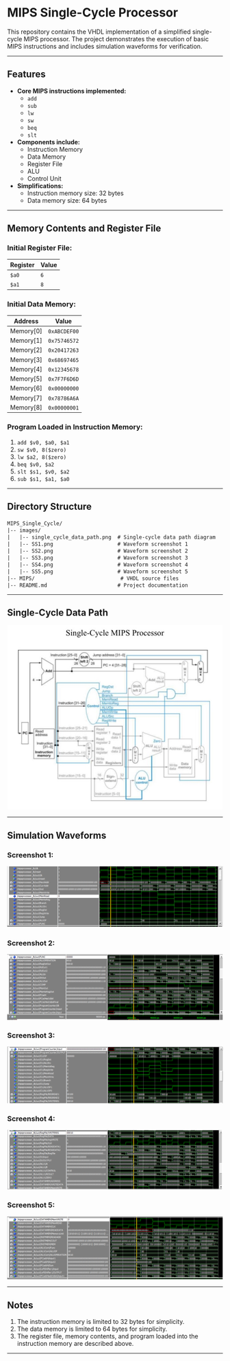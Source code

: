 # MIPS Single-Cycle Processor

This repository contains the VHDL implementation of a simplified single-cycle MIPS processor. The project demonstrates the execution of basic MIPS instructions and includes simulation waveforms for verification.

---

## Features

- **Core MIPS instructions implemented:**
  - `add`
  - `sub`
  - `lw`
  - `sw`
  - `beq`
  - `slt`
- **Components include:**
  - Instruction Memory
  - Data Memory
  - Register File
  - ALU
  - Control Unit
- **Simplifications:**
  - Instruction memory size: 32 bytes
  - Data memory size: 64 bytes

---

## Memory Contents and Register File

### Initial Register File:
| Register | Value |
|----------|-------|
| `$a0`    | `6`   |
| `$a1`    | `8`   |

### Initial Data Memory:
| Address    | Value         |
|------------|---------------|
| Memory[0]  | `0xABCDEF00`  |
| Memory[1]  | `0x75746572`  |
| Memory[2]  | `0x20417263`  |
| Memory[3]  | `0x68697465`  |
| Memory[4]  | `0x12345678`  |
| Memory[5]  | `0x7F7F6D6D`  |
| Memory[6]  | `0x00000000`  |
| Memory[7]  | `0x78786A6A`  |
| Memory[8]  | `0x00000001`  |

### Program Loaded in Instruction Memory:
1. `add $v0, $a0, $a1`
2. `sw $v0, 8($zero)`
3. `lw $a2, 8($zero)`
4. `beq $v0, $a2`
5. `slt $s1, $v0, $a2`
6. `sub $s1, $a1, $a0`

---

## Directory Structure

```
MIPS_Single_Cycle/
|-- images/
|   |-- single_cycle_data_path.png  # Single-cycle data path diagram
|   |-- SS1.png                     # Waveform screenshot 1
|   |-- SS2.png                     # Waveform screenshot 2
|   |-- SS3.png                     # Waveform screenshot 3
|   |-- SS4.png                     # Waveform screenshot 4
|   |-- SS5.png                     # Waveform screenshot 5
|-- MIPS/                            # VHDL source files
|-- README.md                       # Project documentation
```

---

## Single-Cycle Data Path
![Single-Cycle Data Path](images/singleCycle.jpeg)

---

## Simulation Waveforms

### Screenshot 1:
![Waveform Screenshot 1](images/SS1.png)

### Screenshot 2:
![Waveform Screenshot 2](images/SS2.png)

### Screenshot 3:
![Waveform Screenshot 3](images/SS3.png)

### Screenshot 4:
![Waveform Screenshot 4](images/SS4.png)

### Screenshot 5:
![Waveform Screenshot 5](images/SS5.png)

---

## Notes
1. The instruction memory is limited to 32 bytes for simplicity.
2. The data memory is limited to 64 bytes for simplicity.
3. The register file, memory contents, and program loaded into the instruction memory are described above.

---



